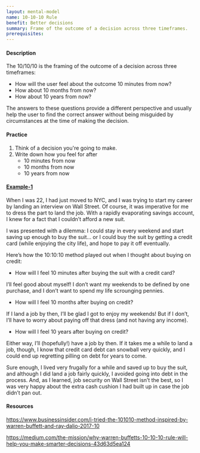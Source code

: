```yaml
---
layout: mental-model
name: 10-10-10 Rule
benefit: Better decisions
summary: Frame of the outcome of a decision across three timeframes.
prerequisites:
---
```


#### Description

The 10/10/10 is the framing of the outcome of a decision across three timeframes:

- How will the user feel about the outcome 10 minutes from now? 
- How about 10 months from now? 
- How about 10 years from now?

The answers to these questions provide a different perspective and usually help the user to find the correct answer without being misguided by circumstances at the time of making the decision.

#### Practice

1. Think of a decision you're going to make. 
2. Write down how you feel for after
    - 10 minutes from now
    - 10 months from now
    - 10 years from now	


#### [Example-1](https://medium.com/the-mission/why-warren-buffetts-10-10-10-rule-will-help-you-make-smarter-decisions-43d63d5ea124)

When I was 22, I had just moved to NYC, and I was trying to start my career by landing an interview on Wall Street. Of course, it was imperative for me to dress the part to land the job. With a rapidly evaporating savings account, I knew for a fact that I couldn’t afford a new suit.

I was presented with a dilemma: I could stay in every weekend and start saving up enough to buy the suit… or I could buy the suit by getting a credit card (while enjoying the city life), and hope to pay it off eventually.

Here’s how the 10:10:10 method played out when I thought about buying on credit:

- How will I feel 10 minutes after buying the suit with a credit card?

I’ll feel good about myself! I don’t want my weekends to be defined by one purchase, and I don’t want to spend my life scrounging pennies.

- How will I feel 10 months after buying on credit?

If I land a job by then, I’ll be glad I got to enjoy my weekends! But if I don’t, I’ll have to worry about paying off that dress (and not having any income).

- How will I feel 10 years after buying on credit?

Either way, I’ll (hopefully!) have a job by then. If it takes me a while to land a job, though, I know that credit card debt can snowball very quickly, and I could end up regretting pilling on debt for years to come.

Sure enough, I lived very frugally for a while and saved up to buy the suit, and although I did land a job fairly quickly, I avoided going into debt in the process. And, as I learned, job security on Wall Street isn’t the best, so I was very happy about the extra cash cushion I had built up in case the job didn’t pan out.

#### Resources

https://www.businessinsider.com/i-tried-the-101010-method-inspired-by-warren-buffett-and-ray-dalio-2017-10

https://medium.com/the-mission/why-warren-buffetts-10-10-10-rule-will-help-you-make-smarter-decisions-43d63d5ea124